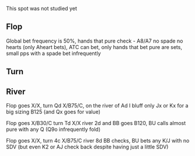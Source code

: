 This spot was not studied yet

## Flop

Global bet frequency is 50%, 
hands that pure check - A8/A7 no spade no hearts (only Aheart bets), ATC can bet, only hands that bet pure are sets, small pps with a spade bet infrequently

## Turn



## River

Flop goes X/X, turn Qd X/B75/C, on the river of Ad  I bluff only Jx or Kx for a big sizing B125 (and Qx goes for value)

Flop goes X/B30/C turn Td X/X river 2d and BB goes B120, BU calls almost pure with any Q (Q9o infrequently fold)

Flop goes X/X, turn 4c X/B75/C river 8d BB checks, BU bets any K/J with no SDV (but even K2 or AJ check back despite having just a little SDV)
